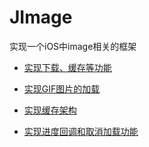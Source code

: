 # JImage
实现一个iOS中image相关的框架

- [实现下载、缓存等功能](https://juejin.im/post/5c9a0d2d518825573578d5d2)

- [实现GIF图片的加载](https://juejin.im/post/5c9b3e3d518825303c705dd2#heading-5)

- [实现缓存架构](https://juejin.im/post/5ca5eb7be51d456fb44cf33a)

- [实现进度回调和取消加载功能](https://juejin.im/post/5cb5c042e51d456e770bdcb1#heading-10)
